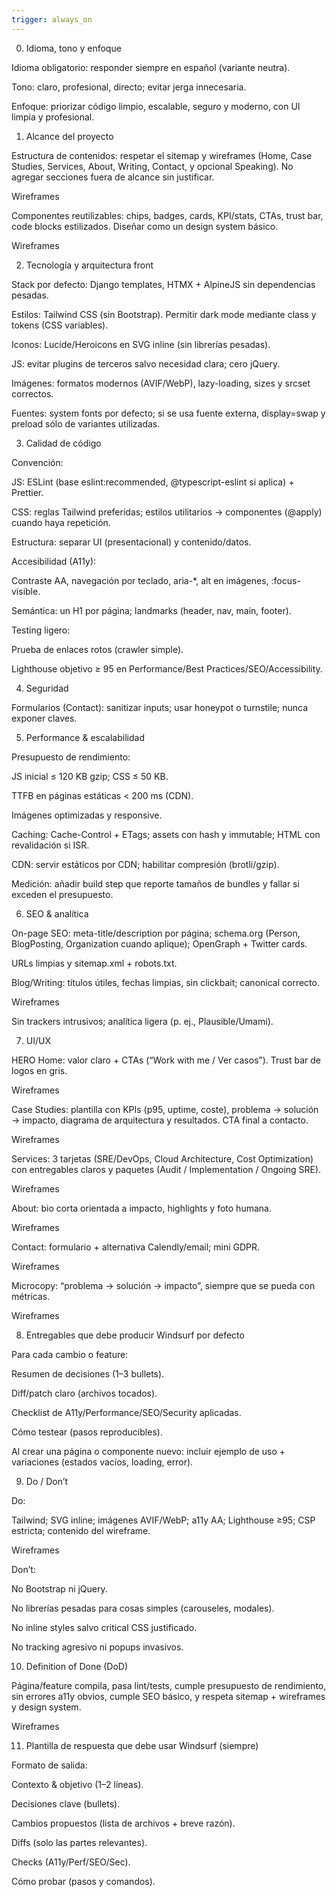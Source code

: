 ```yaml
---
trigger: always_on
---
```


0) Idioma, tono y enfoque

Idioma obligatorio: responder siempre en español (variante neutra).

Tono: claro, profesional, directo; evitar jerga innecesaria.

Enfoque: priorizar código limpio, escalable, seguro y moderno, con UI limpia y profesional.

1) Alcance del proyecto

Estructura de contenidos: respetar el sitemap y wireframes (Home, Case Studies, Services, About, Writing, Contact, y opcional Speaking). No agregar secciones fuera de alcance sin justificar. 

Wireframes

Componentes reutilizables: chips, badges, cards, KPI/stats, CTAs, trust bar, code blocks estilizados. Diseñar como un design system básico. 

Wireframes

2) Tecnología y arquitectura front

Stack por defecto: Django templates, HTMX + AlpineJS sin dependencias pesadas. 

Estilos: Tailwind CSS (sin Bootstrap). Permitir dark mode mediante class y tokens (CSS variables).

Iconos: Lucide/Heroicons en SVG inline (sin librerías pesadas).

JS: evitar plugins de terceros salvo necesidad clara; cero jQuery.

Imágenes: formatos modernos (AVIF/WebP), lazy-loading, sizes y srcset correctos.

Fuentes: system fonts por defecto; si se usa fuente externa, display=swap y preload sólo de variantes utilizadas.

3) Calidad de código

Convención:

JS: ESLint (base eslint:recommended, @typescript-eslint si aplica) + Prettier.

CSS: reglas Tailwind preferidas; estilos utilitarios → componentes (@apply) cuando haya repetición.

Estructura: separar UI (presentacional) y contenido/datos.

Accesibilidad (A11y):

Contraste AA, navegación por teclado, aria-*, alt en imágenes, :focus-visible.

Semántica: un H1 por página; landmarks (header, nav, main, footer).

Testing ligero:

Prueba de enlaces rotos (crawler simple).

Lighthouse objetivo ≥ 95 en Performance/Best Practices/SEO/Accessibility.

4) Seguridad

Formularios (Contact): sanitizar inputs; usar honeypot o turnstile; nunca exponer claves.

5) Performance & escalabilidad

Presupuesto de rendimiento:

JS inicial ≤ 120 KB gzip; CSS ≤ 50 KB.

TTFB en páginas estáticas < 200 ms (CDN).

Imágenes optimizadas y responsive.

Caching: Cache-Control + ETags; assets con hash y immutable; HTML con revalidación si ISR.

CDN: servir estáticos por CDN; habilitar compresión (brotli/gzip).

Medición: añadir build step que reporte tamaños de bundles y fallar si exceden el presupuesto.

6) SEO & analítica

On-page SEO: meta-title/description por página; schema.org (Person, BlogPosting, Organization cuando aplique); OpenGraph + Twitter cards.

URLs limpias y sitemap.xml + robots.txt.

Blog/Writing: títulos útiles, fechas limpias, sin clickbait; canonical correcto. 

Wireframes

Sin trackers intrusivos; analítica ligera (p. ej., Plausible/Umami).

7) UI/UX

HERO Home: valor claro + CTAs (“Work with me / Ver casos”). Trust bar de logos en gris. 

Wireframes

Case Studies: plantilla con KPIs (p95, uptime, coste), problema → solución → impacto, diagrama de arquitectura y resultados. CTA final a contacto. 

Wireframes

Services: 3 tarjetas (SRE/DevOps, Cloud Architecture, Cost Optimization) con entregables claros y paquetes (Audit / Implementation / Ongoing SRE). 

Wireframes

About: bio corta orientada a impacto, highlights y foto humana. 

Wireframes

Contact: formulario + alternativa Calendly/email; mini GDPR. 

Wireframes

Microcopy: “problema → solución → impacto”, siempre que se pueda con métricas. 

Wireframes

8) Entregables que debe producir Windsurf por defecto

Para cada cambio o feature:

Resumen de decisiones (1–3 bullets).

Diff/patch claro (archivos tocados).

Checklist de A11y/Performance/SEO/Security aplicadas.

Cómo testear (pasos reproducibles).

Al crear una página o componente nuevo: incluir ejemplo de uso + variaciones (estados vacíos, loading, error).

9) Do / Don’t

Do:

Tailwind; SVG inline; imágenes AVIF/WebP; a11y AA; Lighthouse ≥95; CSP estricta; contenido del wireframe. 

Wireframes

Don’t:

No Bootstrap ni jQuery.

No librerías pesadas para cosas simples (carouseles, modales).

No inline styles salvo critical CSS justificado.

No tracking agresivo ni popups invasivos.

10) Definition of Done (DoD)

Página/feature compila, pasa lint/tests, cumple presupuesto de rendimiento, sin errores a11y obvios, cumple SEO básico, y respeta sitemap + wireframes y design system. 

Wireframes

11) Plantilla de respuesta que debe usar Windsurf (siempre)

Formato de salida:

Contexto & objetivo (1–2 líneas).

Decisiones clave (bullets).

Cambios propuestos (lista de archivos + breve razón).

Diffs (solo las partes relevantes).

Checks (A11y/Perf/SEO/Sec).

Cómo probar (pasos y comandos).